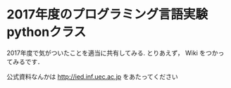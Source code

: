 # 2017年度のプログラミング言語実験pythonクラス

2017年度で気がついたことを適当に共有してみる.
とりあえず， Wiki をつかってみるです．


公式資料なんかは
http://ied.inf.uec.ac.jp
をあたってください
